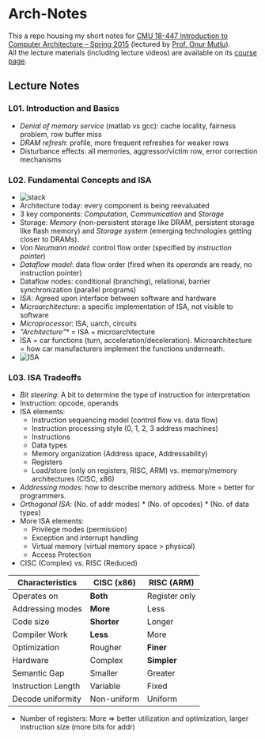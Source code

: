 # Arch-Notes
This a repo housing my short notes for [CMU 18-447 Introduction to Computer Architecture – Spring 2015](http://www.ece.cmu.edu/~ece447/s15/doku.php?id=schedule) (lectured by [Prof. Onur Mutlu](http://users.ece.cmu.edu/~omutlu/)).  
All the lecture materials (including lecture videos) are available on its [course page](http://www.ece.cmu.edu/~ece447/s15/doku.php?id=schedule).

## Lecture Notes

### L01. Introduction and Basics

- *Denial of memory service* (matlab vs gcc): cache locality, fairness problem, row buffer miss
- *DRAM refresh*: profile, more frequent refreshes for weaker rows
- Disturbance effects: all memories, aggressor/victim row, error correction mechanisms

### L02. Fundamental Concepts and ISA

- ![stack](http://i.imgur.com/VLOMeV1.png)
- Architecture today: every component is being reevaluated
- 3 key components: *Computation*, *Communication* and *Storage*
- Storage: *Memory* (non-persistent storage like DRAM, persistent storage like flash memory) and *Storage system* (emerging technologies getting closer to DRAMs).
- *Von Neumann model*: control flow order (specified by *instruction pointer*)
- *Dataflow model*: data flow order (fired when its *operands* are ready, no instruction pointer)
- Dataflow nodes: conditional (branching), relational, barrier synchronization (parallel programs)  
- *ISA*: Agreed upon interface between software and hardware
- *Microarchitecture*: a specific implementation of ISA, not visible to software
- *Microprocessor*: ISA, uarch, circuits
- *"Architecture"** = ISA + microarchitecture
- ISA = car functions (turn, acceleration/deceleration). Microarchitecture = how car manufacturers implement the functions underneath.
- ![ISA](http://i.imgur.com/M1TPhNV.png)

### L03. ISA Tradeoffs

- *Bit steering*: A bit to determine the type of instruction for interpretation
- Instruction: opcode, operands
- ISA elements:
    - Instruction sequencing model (control flow vs. data flow)
    - Instruction processing style (0, 1, 2, 3 address machines)
    - Instructions
    - Data types
    - Memory organization (Address space, Addressability)
    - Registers
    - Load/store (only on registers, RISC, ARM) vs. memory/memory architectures (CISC, x86)
- *Addressing modes*: how to describe memory address. More = better for programmers.
- *Orthogonal ISA*: (No. of addr modes) * (No. of opcodes) * (No. of data types)
- More ISA elements:
    - Privilege modes (permission)
    - Exception and interrupt handling
    - Virtual memory (virtual memory space > physical)
    - Access Protection
- CISC (Complex) vs. RISC (Reduced)

| Characteristics | CISC (x86) | RISC (ARM) |  
| --- | --- | --- |  
| Operates on | **Both** | Register only |  
| Addressing modes | **More** | Less |  
| Code size | **Shorter** | Longer |  
| Compiler Work | **Less** | More |  
| Optimization | Rougher | **Finer** |  
| Hardware | Complex | **Simpler** |  
| Semantic Gap | Smaller | Greater |  
| Instruction Length | Variable | Fixed |  
| Decode uniformity | Non-uniform | Uniform |

-  Number of registers: More => better utilization and optimization, larger instruction size (more bits for addr)


